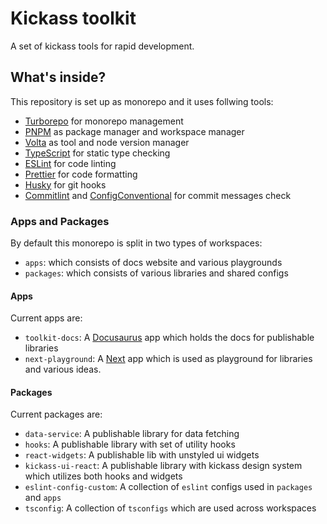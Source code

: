 # Kickass toolkit

A set of kickass tools for rapid development.

## What's inside?

This repository is set up as monorepo and it uses follwing tools:

-   [Turborepo](https://turborepo.org) for monorepo management
-   [PNPM](https://pnpm.io) as package manager and workspace manager
-   [Volta](https://volta.sh) as tool and node version manager
-   [TypeScript](https://www.typescriptlang.org/) for static type checking
-   [ESLint](https://eslint.org/) for code linting
-   [Prettier](https://prettier.io) for code formatting
-   [Husky](https://typicode.github.io/husky) for git hooks
-   [Commitlint](https://commitlint.js.org) and [ConfigConventional](https://github.com/conventional-changelog/commitlint/tree/master/@commitlint/config-conventional#type-enum) for commit messages check

### Apps and Packages

By default this monorepo is split in two types of workspaces:

-   `apps`: which consists of docs website and various playgrounds
-   `packages`: which consists of various libraries and shared configs

#### Apps

Current apps are:

-   `toolkit-docs`: A [Docusaurus](https://docusaurus.io/) app which holds the docs for publishable libraries
-   `next-playground`: A [Next](https://nextjs.org/) app which is used as playground for libraries and various ideas.

#### Packages

Current packages are:

-   `data-service`: A publishable library for data fetching
-   `hooks`: A publishable library with set of utility hooks
-   `react-widgets`: A publishable lib with unstyled ui widgets
-   `kickass-ui-react`: A publishable library with kickass design system which utilizes both hooks and widgets
-   `eslint-config-custom`: A collection of `eslint` configs used in `packages` and `apps`
-   `tsconfig`: A collection of `tsconfigs` which are used across workspaces
